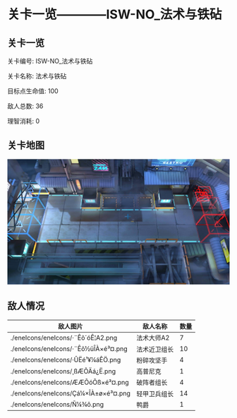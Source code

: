 # 关卡一览————ISW-NO_法术与铁砧


## 关卡一览

关卡编号: ISW-NO_法术与铁砧

关卡名称: 法术与铁砧

目标点生命值: 100

敌人总数: 36

理智消耗: 0


## 关卡地图
![ISW-NO_法术与铁砧](./oprMap/ISW-NO_法术与铁砧.png)

## 敌人情况

| 敌人图片 | 敌人名称 | 数量  |
|---------|-----|-----|
| ./eneIcons/eneIcons/·¨Êõ´óÊ¦A2.png| 法术大师A2  |   7  |
| ./eneIcons/eneIcons/·¨Êõ½üÎÀ×é³¤.png| 法术近卫组长  |   10  |
| ./eneIcons/eneIcons/·ÛËé¹¥¼áÊÖ.png| 粉碎攻坚手  |   4  |
| ./eneIcons/eneIcons/¸ßÆÕÄá¿Ë.png| 高普尼克  |   1  |
| ./eneIcons/eneIcons/ÆÆÕóÕß×é³¤.png| 破阵者组长  |   4  |
| ./eneIcons/eneIcons/Çá¼×ÎÀ±ø×é³¤.png| 轻甲卫兵组长  |   14  |
| ./eneIcons/eneIcons/Ñ¼¾ô.png| 鸭爵  |   1  |
